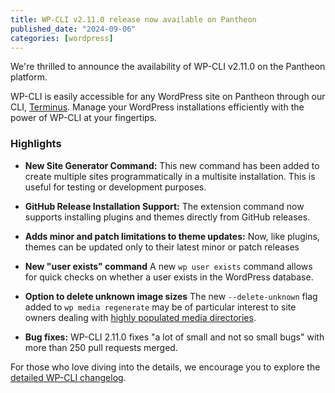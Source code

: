 ```yaml
---
title: WP-CLI v2.11.0 release now available on Pantheon
published_date: "2024-09-06"
categories: [wordpress]
---
```


We're thrilled to announce the availability of WP-CLI v2.11.0 on the Pantheon platform.

WP-CLI is easily accessible for any WordPress site on Pantheon through our CLI, [Terminus](/terminus). Manage your WordPress installations efficiently with the power of WP-CLI at your fingertips.

<h3>Highlights</h3>

* **New Site Generator Command:**
This new command has been added to create multiple sites programmatically in a multisite installation. This is useful for testing or development purposes.

* **GitHub Release Installation Support:**
The extension command now supports installing plugins and themes directly from GitHub releases.

* **Adds minor and patch limitations to theme updates:**
Now, like plugins, themes can be updated only to their latest minor or patch releases

* **New "user exists" command**
A new `wp user exists` command allows for quick checks on whether a user exists in the WordPress database.

* **Option to delete unknown image sizes**
The new `--delete-unknown` flag added to `wp media regenerate` may be of particular interest to site owners dealing with [highly populated media directories](/2024/08/prevent-filesystem-overload).

* **Bug fixes:**
WP-CLI 2.11.0 fixes "a lot of small and not so small bugs" with more than 250 pull requests merged.

For those who love diving into the details, we encourage you to explore the [detailed WP-CLI changelog](https://make.wordpress.org/cli/2024/08/08/wp-cli-v2-11-0-release-notes).
